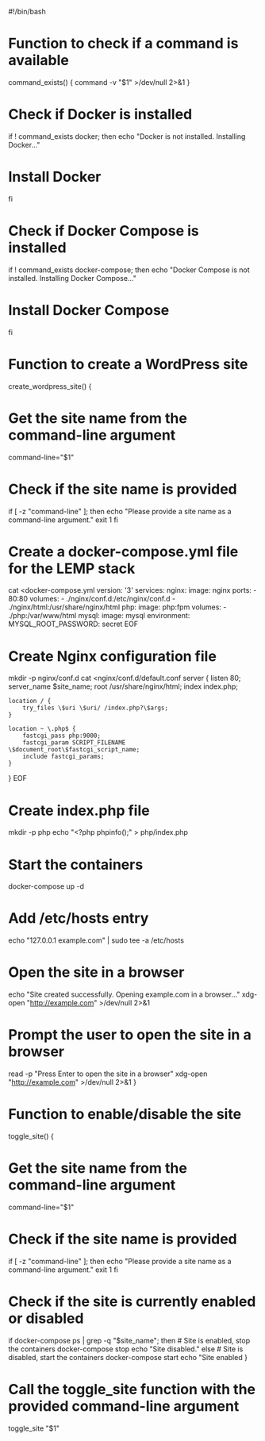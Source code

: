 #!/bin/bash

# Function to check if a command is available
command_exists() {
  command -v "$1" >/dev/null 2>&1
}

# Check if Docker is installed
if ! command_exists docker; then
  echo "Docker is not installed. Installing Docker..."
  # Install Docker
fi

# Check if Docker Compose is installed
if ! command_exists docker-compose; then
  echo "Docker Compose is not installed. Installing Docker Compose..."
  # Install Docker Compose
fi

# Function to create a WordPress site
create_wordpress_site() {
  # Get the site name from the command-line argument
  command-line="$1"

  # Check if the site name is provided
  if [ -z "command-line" ]; then
    echo "Please provide a site name as a command-line argument."
    exit 1
  fi

  # Create a docker-compose.yml file for the LEMP stack
  cat <<EOF >docker-compose.yml
version: '3'
services:
  nginx:
    image: nginx
    ports:
      - 80:80
    volumes:
      - ./nginx/conf.d:/etc/nginx/conf.d
      - ./nginx/html:/usr/share/nginx/html
  php:
    image: php:fpm
    volumes:
      - ./php:/var/www/html
  mysql:
    image: mysql
    environment:
      MYSQL_ROOT_PASSWORD: secret
EOF

  # Create Nginx configuration file
  mkdir -p nginx/conf.d
  cat <<EOF >nginx/conf.d/default.conf
server {
    listen 80;
    server_name $site_name;
    root /usr/share/nginx/html;
    index index.php;

    location / {
        try_files \$uri \$uri/ /index.php?\$args;
    }

    location ~ \.php$ {
        fastcgi_pass php:9000;
        fastcgi_param SCRIPT_FILENAME \$document_root\$fastcgi_script_name;
        include fastcgi_params;
    }
}
EOF

  # Create index.php file
  mkdir -p php
  echo "<?php phpinfo();" > php/index.php

  # Start the containers
  docker-compose up -d

  # Add /etc/hosts entry
  echo "127.0.0.1 example.com" | sudo tee -a /etc/hosts

  # Open the site in a browser
  echo "Site created successfully. Opening example.com in a browser..."
  xdg-open "http://example.com" >/dev/null 2>&1

  # Prompt the user to open the site in a browser
  read -p "Press Enter to open the site in a browser"
  xdg-open "http://example.com" >/dev/null 2>&1
}

# Function to enable/disable the site
toggle_site() {
  # Get the site name from the command-line argument
  command-line="$1"

  # Check if the site name is provided
  if [ -z "command-line" ]; then
    echo "Please provide a site name as a command-line argument."
    exit 1
  fi

  # Check if the site is currently enabled or disabled
  if docker-compose ps | grep -q "$site_name"; then
    # Site is enabled, stop the containers
    docker-compose stop
    echo "Site disabled."
  else
    # Site is disabled, start the containers
    docker-compose start
    echo "Site enabled
    }

# Call the toggle_site function with the provided command-line argument
toggle_site "$1"
